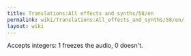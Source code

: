 ```yaml
---
title: Translations:All effects and synths/58/en
permalink: wiki/Translations:All_effects_and_synths/58/en/
layout: wiki
---
```


Accepts integers: 1 freezes the audio, 0 doesn't.
